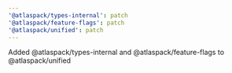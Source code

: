 ```yaml
---
'@atlaspack/types-internal': patch
'@atlaspack/feature-flags': patch
'@atlaspack/unified': patch
---
```


Added @atlaspack/types-internal and @atlaspack/feature-flags to @atlaspack/unified
